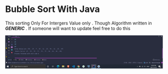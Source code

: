 # Bubble Sort With Java 

 This sorting Only For Intergers Value only . Though Algorithm written in  _**GENERIC**_ . If someone will want to update feel free to do this

<img src="output/2.png"/>